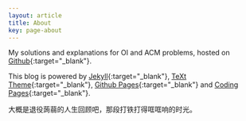 ```yaml
---
layout: article
title: About
key: page-about
---
```


My solutions and explanations for OI and ACM problems, hosted on [Github](https://github.com/Renovamen/OI-ACM){:target="_blank"}.

This blog is powered by [Jekyll](https://jekyllrb.com/){:target="_blank"}, [TeXt Theme](https://github.com/kitian616/jekyll-TeXt-theme){:target="_blank"}, [Github Pages](https://pages.github.com/){:target="_blank"} and [Coding Pages](https://coding.net/){:target="_blank"}.

大概是退役蒟蒻的人生回顾吧，那段打铁打得哐哐响的时光。
